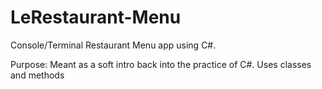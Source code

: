 # LeRestaurant-Menu
Console/Terminal Restaurant Menu app using C#. 

Purpose: Meant as a soft intro back into the practice of C#. Uses classes and methods